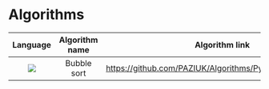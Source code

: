 # Algorithms 

| Language                                                                                   | Algorithm name                      | Algorithm link                                                      | Time complexity | Space complexity |
| :-:                                                                                        | :-:                                 | :-:                                                                 | :-:             | :-:              |
| ![](https://img.shields.io/badge/-Python-ffdf5a?style=for-the-badge&logo=python)           | Bubble sort                         | https://github.com/PAZIUK/Algorithms/Python/bubble_sort.py          | O(N^2)          | O(1)             |
